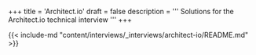 +++
title = 'Architect.io'
draft = false
description =  '''
Solutions for the Architect.io technical interview
'''
+++

{{< include-md "content/interviews/_interviews/architect-io/README.md" >}}
